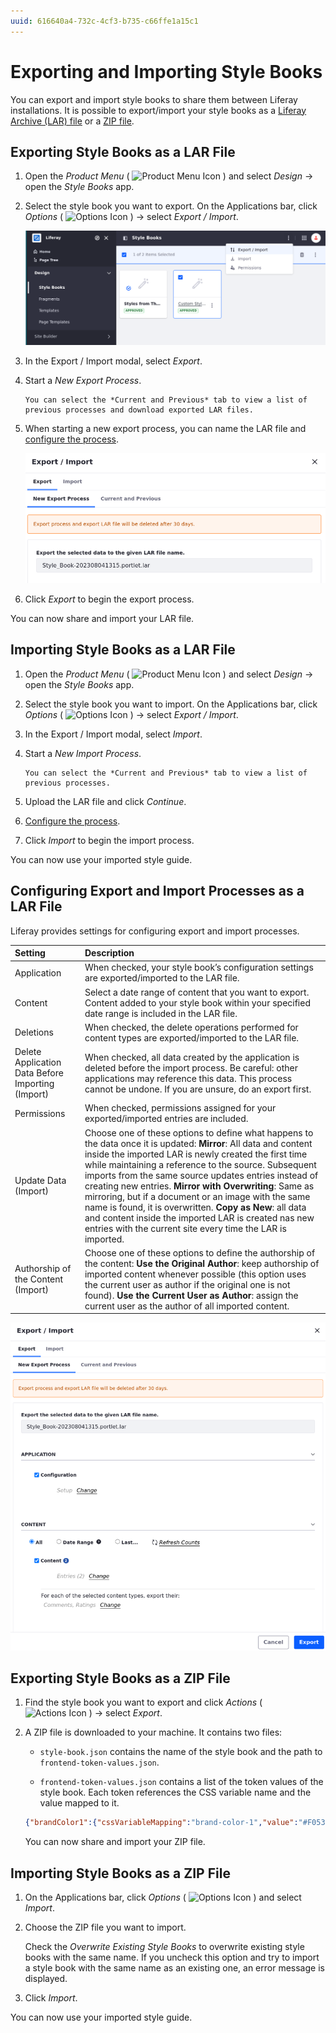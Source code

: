```yaml
---
uuid: 616640a4-732c-4cf3-b735-c66ffe1a15c1
---
```

# Exporting and Importing Style Books

You can export and import style books to share them between Liferay installations. It is possible to export/import your style books as a [Liferay Archive (LAR) file](#exporting-style-books-as-a-lar-file) or a [ZIP file](#exporting-style-books-as-a-zip-file).

## Exporting Style Books as a LAR File

1. Open the *Product Menu* ( ![Product Menu Icon](../../../images/icon-product-menu.png) ) and select *Design* &rarr; open the *Style Books* app.

1. Select the style book you want to export. On the Applications bar, click *Options* ( ![Options Icon](../../../images/icon-options.png) ) &rarr; select *Export / Import*.

    ![To export a Style Book, go to options in the Style Books app](./exporting-and-importing-style-books/images/01.png)

1. In the Export / Import modal, select *Export*.
 
1. Start a *New Export Process*.
   
    ```{note}
    You can select the *Current and Previous* tab to view a list of previous processes and download exported LAR files.
    ```

1. When starting a new export process, you can name the LAR file and [configure the process](#configuring-export-and-import-processes-as-a-lar-file).

    ![You can choose to Export or Import a style book and start a new process or check current and previous processes.](./exporting-and-importing-style-books/images/02.png)

1. Click *Export* to begin the export process.

You can now share and import your LAR file.

## Importing Style Books as a LAR File

1. Open the *Product Menu* ( ![Product Menu Icon](../../../images/icon-product-menu.png) ) and select *Design* &rarr; open the *Style Books* app.

1. Select the style book you want to import. On the Applications bar, click *Options* ( ![Options Icon](../../../images/icon-options.png) ) &rarr; select *Export / Import*.

1. In the Export / Import modal, select *Import*.

1. Start a *New Import Process*.

    ```{note}
    You can select the *Current and Previous* tab to view a list of previous processes.
    ```

1. Upload the LAR file and click *Continue*.

1. [Configure the process](#configuring-export-and-import-processes-as-a-lar-file).

1. Click *Import* to begin the import process.

You can now use your imported style guide.

## Configuring Export and Import Processes as a LAR File

Liferay provides settings for configuring export and import processes.

| Setting | Description |
| :--- | :--- |
| Application | When checked, your style book’s configuration settings are exported/imported to the LAR file. |
| Content | Select a date range of content that you want to export. Content added to your style book within your specified date range is included in the LAR file. |
| Deletions | When checked, the delete operations performed for content types are exported/imported to the LAR file. |
| Delete Application Data Before Importing (Import) | When checked, all data created by the application is deleted before the import process. Be careful: other applications may reference this data. This process cannot be undone. If you are unsure, do an export first. |
| Permissions | When checked, permissions assigned for your exported/imported entries are included.|
| Update Data (Import) | Choose one of these options to define what happens to the data once it is updated: **Mirror**: All data and content inside the imported LAR is newly created the first time while maintaining a reference to the source. Subsequent imports from the same source updates entries instead of creating new entries. **Mirror with Overwriting**: Same as mirroring, but if a document or an image with the same name is found, it is overwritten. **Copy as New**: all data and content inside the imported LAR is created nas new entries with the current site every time the LAR is imported. |
| Authorship of the Content (Import) | Choose one of these options to define the authorship of the content: **Use the Original Author**: keep authorship of imported content whenever possible (this option uses the current user as author if the original one is not found). **Use the Current User as Author**: assign the current user as the author of all imported content. |

![Configure your export/import process](./exporting-and-importing-style-books/images/03.png)

## Exporting Style Books as a ZIP File

1. Find the style book you want to export and click *Actions* ( ![Actions Icon](../../../images/icon-actions.png) ) &rarr; select *Export*.

1. A ZIP file is downloaded to your machine. It contains two files:

    * `style-book.json` contains the name of the style book and the path to `frontend-token-values.json`.

    * `frontend-token-values.json` contains a list of the token values of the style book. Each token references the CSS variable name and the value mapped to it.

    ```json
    {"brandColor1":{"cssVariableMapping":"brand-color-1","value":"#F05321"},"bodyBgColor":{"cssVariableMapping":"body-bg","value":"#FCBA21"},"btnPrimaryBackgroundColor":{"cssVariableMapping":"btn-primary-background-color","value":"#024da1"}}
    ```

    You can now share and import your ZIP file.

## Importing Style Books as a ZIP File

1. On the Applications bar, click *Options* ( ![Options Icon](../../../images/icon-options.png) ) and select *Import*.

1. Choose the ZIP file you want to import. 

    Check the *Overwrite Existing Style Books* to overwrite existing style books with the same name. If you uncheck this option and try to import a style book with the same name as an existing one, an error message is displayed.

1. Click *Import*.

You can now use your imported style guide.